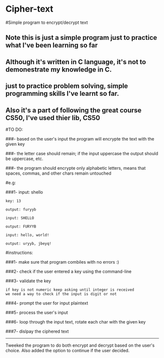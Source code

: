 # Cipher-text
#Simple program to encrypt/decrypt text
## Note this is just a simple program just to practice what I've been learning so far
## Although it's written in C language, it's not to demonestrate my knowledge in C. 
## just to practice problem solving, simple programming skills I've learnt so far.
## Also it's a part of following the great course CS50, I've used thier lib, CS50

#TO DO:

###- based on the user's input the program will encrypte the text with the given key

###- the letter case should remain; if the input uppercase the output should be uppercase, etc.

###- the program should encrypte only alphabetic letters, means that spaces, commas, and other chars remain untouched

#e.g:

###1- input: shello

    key: 13
    
    output: furyyb
    
    input: SHELLO
    
    output: FURYYB
    
    input: hello, world!
    
    output: uryyb, jbeyq!

#instructions:

###1- make sure that program combiles with no errors :)

###2- check if the user entered a key using the command-line

###3- validate the key 

    if key is not numeric keep asking until integer is received
    we need a way to check if the input is digit or not

###4- prompt the user for input plaintext

###5- process the user's input

###6- loop through the input text, rotate each char with the given key

###7- dislpay the ciphered text

----
Tweeked the program to do both encrypt and decrypt based on the user's choice.
Also added the option to continue if the user decided.
